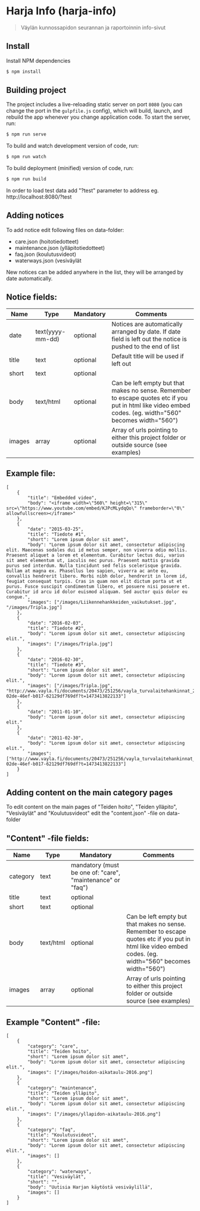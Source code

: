 
# Harja Info (harja-info)

> Väylän kunnossapidon seurannan ja raportoinnin info-sivut

## Install

Install NPM dependencies

```bash
$ npm install
```

## Building project

The project includes a live-reloading static server on port `8080` (you can change the port in the `gulpfile.js` config), which will build, launch, and rebuild the app whenever you change application code. To start the server, run:

```bash
$ npm run serve
```

To build and watch development version of code, run:

```bash
$ npm run watch
```

To build deployment (minified) version of code, run:

```bash
$ npm run build
```

In order to load test data add "?test" parameter to address eg. http://localhost:8080/?test


## Adding notices

To add notice edit following files on data-folder:
- care.json (hoitotiedotteet)
- maintenance.json (ylläpitotiedotteet)
- faq.json  (koulutusvideot)
- waterways.json  (vesiväylät

New notices can be added anywhere in the list, they will be arranged by date automatically.


## Notice fields:

| Name   | Type             | Mandatory | Comments |
|--------|------------------|-----------|----------|
| date   | text(yyyy-mm-dd) | optional  | Notices are automatically arranged by date. If date field is left out the notice is pushed to the end of list |
| title  | text             | optional  | Default title will be used if left out |
| short  | text             | optional  | |
| body   | text/html        | optional  | Can be left empty but that makes no sense. Remember to escape quotes etc if you put in html like video embed codes. (eg. width="560" becomes width=\"560\") |
| images | array            | optional  | Array of urls pointing to either this project folder or outside source (see examples) |



## Example file:
```
[
	{
		"title": "Embedded video",
		"body": "<iframe width=\"560\" height=\"315\" src=\"https://www.youtube.com/embed/KJPcMLydqQo\" frameborder=\"0\" allowfullscreen></iframe>"
	},
	{
		"date": "2015-03-25",
		"title": "Tiedote #1",
		"short": "Lorem ipsum dolor sit amet",
		"body": "Lorem ipsum dolor sit amet, consectetur adipiscing elit. Maecenas sodales dui id metus semper, non viverra odio mollis. Praesent aliquet a lorem et elementum. Curabitur lectus dui, varius sit amet elementum ut, iaculis nec purus. Praesent mattis gravida purus sed interdum. Nulla tincidunt sed felis scelerisque gravida. Nullam at magna ex. Phasellus leo sapien, viverra ac ante eu, convallis hendrerit libero. Morbi nibh dolor, hendrerit in lorem id, feugiat consequat turpis. Cras in quam non elit dictum porta ut et purus. Fusce suscipit condimentum libero, et posuere nisi posuere et. Curabitur id arcu id dolor euismod aliquam. Sed auctor quis dolor eu congue.",
		"images": ["/images/Liikennehankkeiden_vaikutukset.jpg", "/images/Tripla.jpg"]
	},
	{
		"date": "2016-02-03",
		"title": "Tiedote #2",
		"body": "Lorem ipsum dolor sit amet, consectetur adipiscing elit.",
		"images": ["/images/Tripla.jpg"]
	},
	{
		"date": "2016-02-30",
		"title": "Tiedote #3",
		"short": "Lorem ipsum dolor sit amet",
		"body": "Lorem ipsum dolor sit amet, consectetur adipiscing elit.",
		"images": ["/images/Tripla.jpg", "http://www.vayla.fi/documents/20473/251256/vayla_turvalaitehankinnat_2_web.jpg/f0b8b3b4-02de-46ef-b017-62129df769df?t=1473413822133"]
	},
	{
		"date": "2011-01-10",
		"body": "Lorem ipsum dolor sit amet, consectetur adipiscing elit."
	},
	{
		"date": "2011-02-30",
		"body": "Lorem ipsum dolor sit amet, consectetur adipiscing elit.",
		"images": ["http://www.vayla.fi/documents/20473/251256/vayla_turvalaitehankinnat_2_web.jpg/f0b8b3b4-02de-46ef-b017-62129df769df?t=1473413822133"]
	}
]
```


## Adding content on the main category pages

To edit content on the main pages of "Teiden hoito", "Teiden ylläpito", "Vesiväylät" and "Koulutusvideot" edit the "content.json" -file on data-folder


## "Content" -file fields:

| Name     | Type      | Mandatory | Comments |
|----------|-----------|-----------|----------|
| category | text      | mandatory (must be one of: "care", "maintenance" or "faq") | |
| title    | text      | optional  | |
| short    | text      | optional  | |
| body     | text/html | optional  | Can be left empty but that makes no sense. Remember to escape quotes etc if you put in html like video embed codes. (eg. width="560" becomes width=\"560\") |
| images   | array     | optional  | Array of urls pointing to either this project folder or outside source (see examples) |


## Example "Content" -file:

```
[
	{
		"category": "care",
		"title": "Teiden hoito",
		"short": "Lorem ipsum dolor sit amet",
		"body": "Lorem ipsum dolor sit amet, consectetur adipiscing elit.",
		"images": ["/images/hoidon-aikataulu-2016.png"]
	},
	{
		"category": "maintenance",
		"title": "Teiden ylläpito",
		"short": "Lorem ipsum dolor sit amet",
		"body": "Lorem ipsum dolor sit amet, consectetur adipiscing elit.",
		"images": ["/images/yllapidon-aikataulu-2016.png"]
	},
	{
		"category": "faq",
		"title": "Koulutusvideot",
		"short": "Lorem ipsum dolor sit amet",
		"body": "Lorem ipsum dolor sit amet, consectetur adipiscing elit.",
		"images": []
	},
	{
		"category": "waterways",
		"title": "Vesiväylät",
		"short": "",
		"body": "Uutisia Harjan käytöstä vesiväylillä",
		"images": []
	}
]
```
